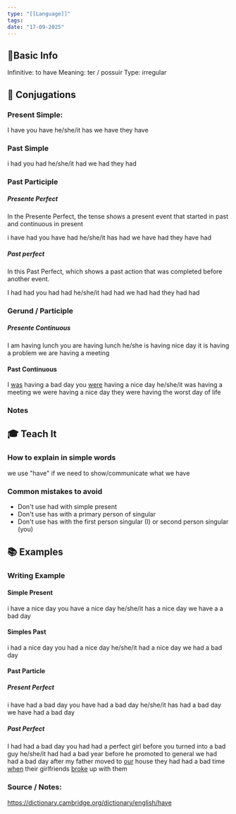 ```yaml
---
type: "[[Language]]"
tags:
date: "17-09-2025"
---
```

## 📌Basic Info

Infinitive: to have
Meaning: ter / possuir
Type: irregular
## 📝 Conjugations
### Present Simple: 
I have
you have
he/she/it has
we have
they have
### Past Simple 
i had
you had
he/she/it had
we had
they had
### Past Participle 

##### Presente Perfect

In the Presente Perfect, the tense shows a present event that started in past and continuous in present

i have had
you have had
he/she/it has had
we have had
they have had

##### Past perfect

In this Past Perfect, which shows a past action that was completed before another event.

I had had
you had had
he/she/it had had
we had had
they had had
### Gerund / Participle 
##### Presente Continuous
I am having lunch
you are having lunch
he/she is having nice day
it is having a problem
we are having a meeting
#### Past Continuous
I [was](be) having a bad day
you [were](be) having a nice day
he/she/it was having a meeting
we were having a nice day
they were having the worst day of life
### Notes

## 🎓 Teach It
### How to explain in simple words
we use "have" if we need to show/communicate what we have
### Common mistakes to avoid
- Don't use had with simple present
- Don't use has with a primary person of singular
- Don't use has with the first person singular (I) or second person singular (you)
## 📚 Examples
### Writing Example

#### Simple Present
i have a nice day
you have a nice day
he/she/it has a nice day
we have a a bad day
#### Simples Past
i had a nice day
you had a nice day
he/she/it had a nice day
we had a bad day

#### Past Particle
##### Present Perfect
i have had a bad day
you have had a bad day
he/she/it has had a bad day
we have had a bad day
##### Past Perfect
I had had a bad day
you had had a perfect girl before you turned into a bad guy
he/she/it had had a bad year before he promoted to general
we had had a bad day after my father moved to [our](https://dictionary.cambridge.org/dictionary/english/our) house
they had had a bad time [when](https://dictionary.cambridge.org/dictionary/english/when) their girlfriends [broke](https://dictionary.cambridge.org/dictionary/english/broke) up with them

### Source / Notes: 
https://dictionary.cambridge.org/dictionary/english/have
